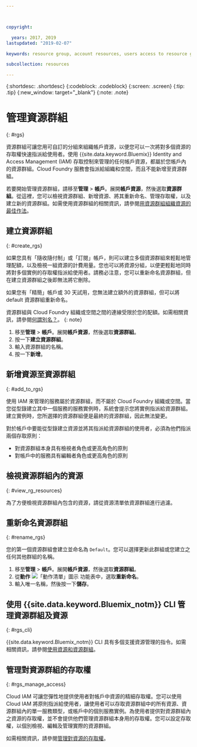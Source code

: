 ```yaml
---



copyright:

  years: 2017, 2019
lastupdated: "2019-02-07"

keywords: resource group, account resources, users access to resource groups, create resource group

subcollection: resources

---
```


{:shortdesc: .shortdesc}
{:codeblock: .codeblock}
{:screen: .screen}
{:tip: .tip}
{:new_window: target="_blank"}
{:note: .note}

# 管理資源群組
{: #rgs}

資源群組可讓您用可自訂的分組來組織帳戶資源，以便您可以一次將對多個資源的存取權快速指派給使用者。使用 {{site.data.keyword.Bluemix}} Identity and Access Management (IAM) 存取控制來管理的任何帳戶資源，都屬於您帳戶內的資源群組。Cloud Foundry 服務會指派給組織和空間，而且不能新增至資源群組。

若要開始管理資源群組，請移至**管理** &gt; **帳戶**。展開**帳戶資源**，然後選取**資源群組**。從這裡，您可以檢視資源群組、新增資源、將其重新命名、管理存取權，以及建立新的資源群組。如需使用資源群組的相關資訊，請參閱[用資源群組組織資源的最佳作法](/docs/resources?topic=resources-bp_resourcegroups)。


## 建立資源群組
{: #create_rgs}

如果您具有「隨收隨付制」或「訂閱」帳戶，則可以建立多個資源群組來輕鬆地管理配額，以及檢視一組資源的計費用量。您也可以將資源分組，以便更輕鬆地同時將對多個實例的存取權指派給使用者。請務必注意，您可以重新命名資源群組，但在建立資源群組之後即無法將它刪除。

如果您有「精簡」帳戶或 30 天試用，您無法建立額外的資源群組，但可以將 default 資源群組重新命名。

資源群組與 Cloud Foundry 組織或空間之間的連線受限於您的配額。如需相關資訊，請參閱[何謂別名？](/docs/resources?topic=resources-connect_app#what_is_alias)。
{: note}

1. 移至**管理** &gt; **帳戶**。展開**帳戶資源**，然後選取**資源群組**。
2. 按一下**建立資源群組**。
3. 輸入資源群組的名稱。
4. 按一下**新增**。

## 新增資源至資源群組
{: #add_to_rgs}

使用 IAM 來管理的服務屬於資源群組，而不屬於 Cloud Foundry 組織或空間。當您從型錄建立其中一個服務的服務實例時，系統會提示您將實例指派給資源群組。建立實例時，您所選擇的資源群組便是最終的資源群組，因此無法變更。

對於帳戶中要能從型錄建立資源並將其指派給資源群組的使用者，必須為他們指派兩個存取原則：

* 對資源群組本身具有檢視者角色或更高角色的原則
* 對帳戶中的服務具有編輯者角色或更高角色的原則

## 檢視資源群組內的資源
{: #view_rg_resources}

為了方便檢視資源群組內包含的資源，請從資源清單依資源群組進行過濾。

## 重新命名資源群組
{: #rename_rgs}

您的第一個資源群組會建立並命名為 `Default`。您可以選擇更新此群組或您建立之任何其他群組的名稱。

1. 移至**管理** &gt; **帳戶**。展開**帳戶資源**，然後選取**資源群組**。
2. 從**動作** ![「動作清單」圖示](../icons/action-menu-icon.svg) 功能表中，選取**重新命名**。
3. 輸入唯一名稱，然後按一下**儲存**。

## 使用 {{site.data.keyword.Bluemix_notm}} CLI 管理資源群組及資源
{: #rgs_cli}

{{site.data.keyword.Bluemix_notm}} CLI 具有多個支援資源管理的指令。如需相關資訊，請參閱[使用資源和資源群組](/docs/cli/reference/ibmcloud?topic=cloud-cli-ibmcloud_commands_resource#ibmcloud_commands_resource)。

## 管理對資源群組的存取權
{: #rgs_manage_access}

Cloud IAM 可讓您彈性地提供使用者對帳戶中資源的精細存取權。您可以使用 Cloud IAM 將原則指派給使用者，讓使用者可以存取資源群組中的所有資源、資源群組內的單一服務類型，或帳戶中的個別服務實例。為使用者提供對資源群組內之資源的存取權，並不會提供他們管理資源群組本身用的存取權。您可以設定存取權，以個別檢視、編輯及管理實際的資源群組。

如需相關資訊，請參閱[管理對資源的存取權](/docs/iam?topic=iam-iammanidaccser)。
